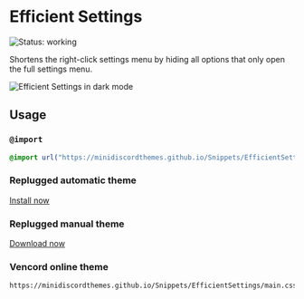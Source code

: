 # Efficient Settings
![Status: working](https://img.shields.io/badge/status-working-green?style=flat-square)

Shortens the right-click settings menu by hiding all options that only open the full settings menu.

![Efficient Settings in dark mode](preview.avif)

## Usage
### `@import`
```css
@import url("https://minidiscordthemes.github.io/Snippets/EfficientSettings/main.css");
```
### Replugged automatic theme
[Install now](https://replugged.dev/install?identifier=net.saltssaumure.EfficientSettings)
### Replugged manual theme
[Download now](https://github.com/MiniDiscordThemes/Snippets/releases/latest/download/net.saltssaumure.EfficientSettings.asar)
### Vencord online theme
```
https://minidiscordthemes.github.io/Snippets/EfficientSettings/main.css
```